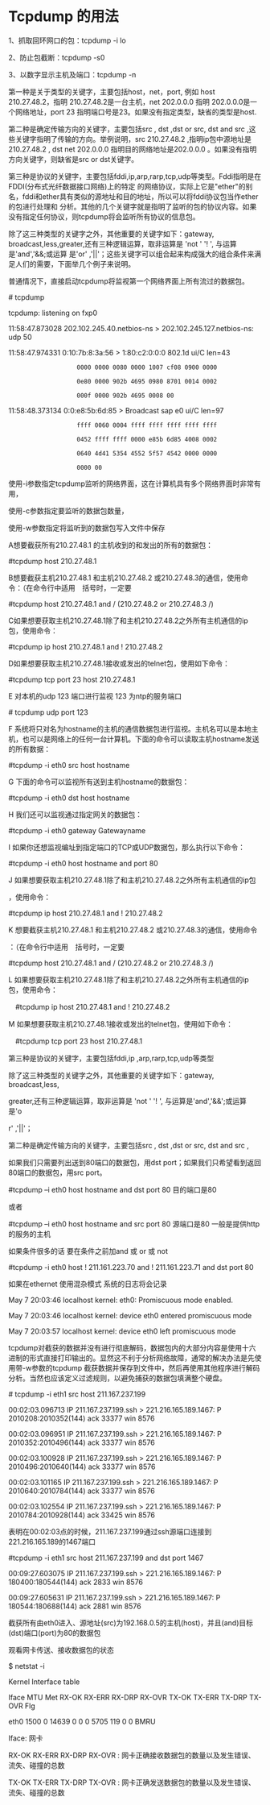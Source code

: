 # Tcpdump 的用法

1、抓取回环网口的包：tcpdump -i lo



2、防止包截断：tcpdump -s0



3、以数字显示主机及端口：tcpdump -n



 



 第一种是关于类型的关键字，主要包括host，net，port, 例如 host 210.27.48.2，指明 210.27.48.2是一台主机，net 202.0.0.0 指明 202.0.0.0是一个网络地址，port 23 指明端口号是23。如果没有指定类型，缺省的类型是host.





第二种是确定传输方向的关键字，主要包括src , dst ,dst or src, dst and src ,这些关键字指明了传输的方向。举例说明，src 210.27.48.2 ,指明ip包中源地址是210.27.48.2 , dst net 202.0.0.0 指明目的网络地址是202.0.0.0 。如果没有指明方向关键字，则缺省是src or dst关键字。





第三种是协议的关键字，主要包括fddi,ip,arp,rarp,tcp,udp等类型。Fddi指明是在FDDI\(分布式光纤数据接口网络\)上的特定 的网络协议，实际上它是"ether"的别名，fddi和ether具有类似的源地址和目的地址，所以可以将fddi协议包当作ether的包进行处理和 分析。其他的几个关键字就是指明了监听的包的协议内容。如果没有指定任何协议，则tcpdump将会监听所有协议的信息包。



 



  除了这三种类型的关键字之外，其他重要的关键字如下：gateway, broadcast,less,greater,还有三种逻辑运算，取非运算是 'not ' '! ', 与运算是'and','&&;或运算 是'or' ,'\|\|'；这些关键字可以组合起来构成强大的组合条件来满足人们的需要，下面举几个例子来说明。





  普通情况下，直接启动tcpdump将监视第一个网络界面上所有流过的数据包。

\# tcpdump 

tcpdump: listening on fxp0

11:58:47.873028 202.102.245.40.netbios-ns &gt; 202.102.245.127.netbios-ns: udp 50

11:58:47.974331 0:10:7b:8:3a:56 &gt; 1:80:c2:0:0:0 802.1d ui/C len=43

                       0000 0000 0080 0000 1007 cf08 0900 0000

                       0e80 0000 902b 4695 0980 8701 0014 0002

                       000f 0000 902b 4695 0008 00

11:58:48.373134 0:0:e8:5b:6d:85 &gt; Broadcast sap e0 ui/C len=97

                       ffff 0060 0004 ffff ffff ffff ffff ffff

                       0452 ffff ffff 0000 e85b 6d85 4008 0002

                       0640 4d41 5354 4552 5f57 4542 0000 0000

                       0000 00





使用-i参数指定tcpdump监听的网络界面，这在计算机具有多个网络界面时非常有用，

使用-c参数指定要监听的数据包数量，

使用-w参数指定将监听到的数据包写入文件中保存

A想要截获所有210.27.48.1 的主机收到的和发出的所有的数据包：

\#tcpdump host 210.27.48.1





B想要截获主机210.27.48.1 和主机210.27.48.2 或210.27.48.3的通信，使用命令：（在命令行中适用　括号时，一定要

\#tcpdump host 210.27.48.1 and / \(210.27.48.2 or 210.27.48.3 /\)





C如果想要获取主机210.27.48.1除了和主机210.27.48.2之外所有主机通信的ip包，使用命令：

\#tcpdump ip host 210.27.48.1 and ! 210.27.48.2





D如果想要获取主机210.27.48.1接收或发出的telnet包，使用如下命令：

\#tcpdump tcp port 23 host 210.27.48.1





E 对本机的udp 123 端口进行监视 123 为ntp的服务端口

\# tcpdump udp port 123





 



F 系统将只对名为hostname的主机的通信数据包进行监视。主机名可以是本地主机，也可以是网络上的任何一台计算机。下面的命令可以读取主机hostname发送的所有数据： 

\#tcpdump -i eth0 src host hostname



 



G 下面的命令可以监视所有送到主机hostname的数据包： 

\#tcpdump -i eth0 dst host hostname





H  我们还可以监视通过指定网关的数据包： 

\#tcpdump -i eth0 gateway Gatewayname





I 如果你还想监视编址到指定端口的TCP或UDP数据包，那么执行以下命令： 

\#tcpdump -i eth0 host hostname and port 80





J 如果想要获取主机210.27.48.1除了和主机210.27.48.2之外所有主机通信的ip包

，使用命令：

\#tcpdump ip host 210.27.48.1 and ! 210.27.48.2





K 想要截获主机210.27.48.1 和主机210.27.48.2 或210.27.48.3的通信，使用命令

：（在命令行中适用　括号时，一定要

\#tcpdump host 210.27.48.1 and / \(210.27.48.2 or 210.27.48.3 /\)





L 如果想要获取主机210.27.48.1除了和主机210.27.48.2之外所有主机通信的ip包，使用命令：

　\#tcpdump ip host 210.27.48.1 and ! 210.27.48.2





M 如果想要获取主机210.27.48.1接收或发出的telnet包，使用如下命令：

　\#tcpdump tcp port 23 host 210.27.48.1





第三种是协议的关键字，主要包括fddi,ip ,arp,rarp,tcp,udp等类型

除了这三种类型的关键字之外，其他重要的关键字如下：gateway, broadcast,less,

greater,还有三种逻辑运算，取非运算是 'not ' '! ', 与运算是'and','&&';或运算 是'o

r' ,'\|\|'；

第二种是确定传输方向的关键字，主要包括src , dst ,dst or src, dst and src ,

如果我们只需要列出送到80端口的数据包，用dst port；如果我们只希望看到返回80端口的数据包，用src port。 

\#tcpdump –i eth0 host hostname and dst port 80  目的端口是80

或者

\#tcpdump –i eth0 host hostname and src port 80  源端口是80  一般是提供http的服务的主机

如果条件很多的话  要在条件之前加and 或 or 或 not

\#tcpdump -i eth0 host ! 211.161.223.70 and ! 211.161.223.71 and dst port 80

如果在ethernet 使用混杂模式 系统的日志将会记录

May  7 20:03:46 localhost kernel: eth0: Promiscuous mode enabled.

May  7 20:03:46 localhost kernel: device eth0 entered promiscuous mode

May  7 20:03:57 localhost kernel: device eth0 left promiscuous mode

tcpdump对截获的数据并没有进行彻底解码，数据包内的大部分内容是使用十六进制的形式直接打印输出的。显然这不利于分析网络故障，通常的解决办法是先使用带-w参数的tcpdump 截获数据并保存到文件中，然后再使用其他程序进行解码分析。当然也应该定义过滤规则，以避免捕获的数据包填满整个硬盘。





 



\# tcpdump   -i eth1 src  host 211.167.237.199

00:02:03.096713 IP 211.167.237.199.ssh &gt; 221.216.165.189.1467: P 2010208:2010352\(144\) ack 33377 win 8576

00:02:03.096951 IP 211.167.237.199.ssh &gt; 221.216.165.189.1467: P 2010352:2010496\(144\) ack 33377 win 8576

00:02:03.100928 IP 211.167.237.199.ssh &gt; 221.216.165.189.1467: P 2010496:2010640\(144\) ack 33377 win 8576

00:02:03.101165 IP 211.167.237.199.ssh &gt; 221.216.165.189.1467: P 2010640:2010784\(144\) ack 33377 win 8576

00:02:03.102554 IP 211.167.237.199.ssh &gt; 221.216.165.189.1467: P 2010784:2010928\(144\) ack 33425 win 8576



表明在00:02:03点的时候，211.167.237.199通过ssh源端口连接到221.216.165.189的1467端口



\#tcpdump -i eth1 src host 211.167.237.199 and dst port 1467

00:09:27.603075 IP 211.167.237.199.ssh &gt; 221.216.165.189.1467: P 180400:180544\(144\) ack 2833 win 8576

00:09:27.605631 IP 211.167.237.199.ssh &gt; 221.216.165.189.1467: P 180544:180688\(144\) ack 2881 win 8576



截获所有由eth0进入、源地址\(src\)为192.168.0.5的主机\(host\)，并且\(and\)目标\(dst\)端口\(port\)为80的数据包





观看网卡传送、接收数据包的状态

$ netstat  -i

Kernel Interface table

Iface MTU Met RX-OK RX-ERR RX-DRP RX-OVR TX-OK TX-ERR TX-DRP TX-OVR Flg

eth0 1500  0  14639   0      0      0    5705    119    0     0   BMRU



Iface:  网卡

RX-OK RX-ERR RX-DRP RX-OVR : 网卡正确接收数据包的数量以及发生错误、流失、碰撞的总数

TX-OK TX-ERR TX-DRP TX-OVR : 网卡正确发送数据包的数量以及发生错误、流失、碰撞的总数



 

